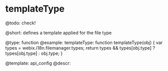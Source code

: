 templateType
=============

@todo:
	check!


@short:
	defines a template applied for the file type

@type: function
@example:
templateType: function templateType(obj) {
	var types = webix.i18n.filemanager.types;
	return types && types[obj.type] ? types[obj.type] : obj.type;
}

@template:	api_config
@descr:


